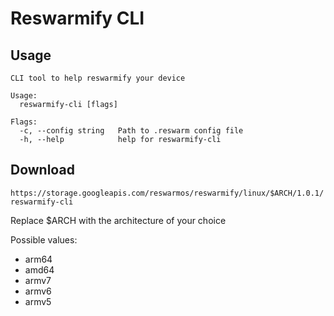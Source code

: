 # Reswarmify CLI

## Usage

```
CLI tool to help reswarmify your device

Usage:
  reswarmify-cli [flags]

Flags:
  -c, --config string   Path to .reswarm config file
  -h, --help            help for reswarmify-cli
```

## Download

`https://storage.googleapis.com/reswarmos/reswarmify/linux/$ARCH/1.0.1/reswarmify-cli`

Replace $ARCH with the architecture of your choice

Possible values:

- arm64
- amd64
- armv7
- armv6
- armv5
